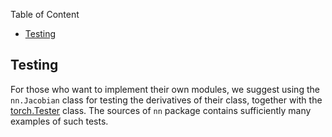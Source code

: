 <!-- START doctoc generated TOC please keep comment here to allow auto update -->
<!-- DON'T EDIT THIS SECTION, INSTEAD RE-RUN doctoc TO UPDATE -->
Table of Content

- [Testing](#testing)

<!-- END doctoc generated TOC please keep comment here to allow auto update -->

## Testing ##
For those who want to implement their own modules, we suggest using
the `nn.Jacobian` class for testing the derivatives of their class,
together with the [torch.Tester](https://github.com/torch/torch7/blob/master/doc/tester.md) class. The sources
of `nn` package contains sufficiently many examples of such tests.
